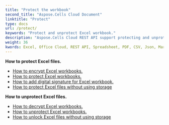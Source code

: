 ```yaml
---
title: "Protect the workbook"
second_title: "Aspose.Cells Cloud Document"
linktitle: "Protect"
type: docs
url: /protect/
keywords: "Protect and unprotect Excel workbook."
description: "Aspose.Cells Cloud REST API support protecting and unprotecting Excel workbook. SDK support kinds of development languages. They include Android, C#, Go, Java, NodeJS, Perl, PHP, Python, Ruby, and swift."
weight: 36
kwords: Excel, Office Cloud, REST API, Spreadsheet, PDF, CSV, Json, Markdwon, Protect workbook
---
```





**How to protect Excel files.**

- [How to encrypt Excel workbooks.](/cells/workbook/encrypt/)
- [How to protect Excel workbooks.](/cells/workbook/protect/)
- [How to add digital signature for Excel workbook.](/cells/workbook/digital-signature/)
- [How to protect Excel files without using storage](/cells/protect/without-using-storage/)

**How to unprotect Excel files.**

- [How to decrypt Excel workbooks.](/cells/workbook/decrypt/)
- [How to unprotect Excel workbooks.](/cells/workbook/unprotect/)
- [How to unlock Excel files without using storage](/cells/unlock/without-using-storage/)
